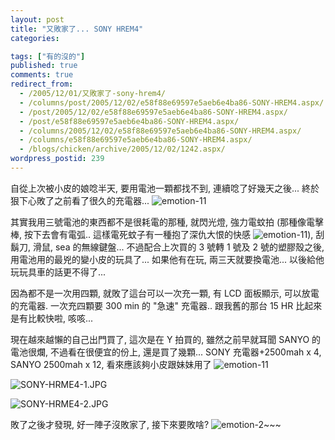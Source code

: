 ```yaml
---
layout: post
title: "又敗家了... SONY HREM4"
categories:

tags: ["有的沒的"]
published: true
comments: true
redirect_from:
  - /2005/12/01/又敗家了-sony-hrem4/
  - /columns/post/2005/12/02/e58f88e69597e5aeb6e4ba86-SONY-HREM4.aspx/
  - /post/2005/12/02/e58f88e69597e5aeb6e4ba86-SONY-HREM4.aspx/
  - /post/e58f88e69597e5aeb6e4ba86-SONY-HREM4.aspx/
  - /columns/2005/12/02/e58f88e69597e5aeb6e4ba86-SONY-HREM4.aspx/
  - /columns/e58f88e69597e5aeb6e4ba86-SONY-HREM4.aspx/
  - /blogs/chicken/archive/2005/12/02/1242.aspx/
wordpress_postid: 239
---
```


自從上次被小皮的娘唸半天, 要用電池一顆都找不到, 連續唸了好幾天之後... 終於狠下心敗了之前看了很久的充電器... ![emotion-11](/Emoticons/emotion-11.gif)

其實我用三號電池的東西都不是很耗電的那種, 就閃光燈, 強力電蚊拍 (那種像電擊棒, 按下去會有電弧.. 這樣電死蚊子有一種抱了深仇大恨的快感 ![emotion-11](/Emoticons/emotion-11.gif)), 刮鬍刀, 滑鼠, sea 的無線鍵盤... 不過配合上次買的 3 號轉 1 號及 2 號的塑膠殼之後, 用電池用的最兇的變小皮的玩具了... 如果他有在玩, 兩三天就要換電池... 以後給他玩玩具車的話更不得了...

<!--more-->

因為都不是一次用四顆, 就敗了這台可以一次充一顆, 有 LCD 面板顯示, 可以放電的充電器. 一次充四顆要 300 min 的 "急速" 充電器.. 跟我舊的那台 15 HR 比起來是有比較快啦, 咳咳...

現在越來越懶的自己出門買了, 這次是在 Y 拍買的, 雖然之前早就耳聞 SANYO 的電池很爛, 不過看在很便宜的份上, 還是買了幾顆... SONY 充電器+2500mah x 4, SANYO 2500mah x 12, 看來應該夠小皮跟妹妹用了 ![emotion-11](/Emoticons/emotion-11.gif)

![SONY-HRME4-1.JPG](/wp-content/be-files/SONY-HRME4-1.JPG)

![SONY-HRME4-2.JPG](/wp-content/be-files/SONY-HRME4-2.JPG)

敗了之後才發現, 好一陣子沒敗家了, 接下來要敗啥? ![emotion-2](/Emoticons/emotion-2.gif)~~~

